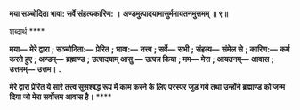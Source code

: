 **मया सञ्चोदिता भावा: सर्वे संहत्यकारिण: ।** **अण्डमुत्पादयामासुर्ममायतनमुत्तमम् ॥ ९॥** 

शब्दार्थ **** 

**मया—** **मेरे द्वारा** **; सञ्चोदिता:—** **प्रेरित** **; भावा:—** **तत्त्व** **; सर्वे—** **सभी** **; संहत्य—** **संमेल से** **; कारिण:—** **कर्म करते हुए** **; अण्डम्—** **ब्रह्माण्ड** **; उत्पादयाम् आसु:—** **उत्पन्न किया** **; मम—** **मेरा** **; आयतनम्—** **आवास** **; उत्तमम्—** **उत्तम।** **.** 

**मेरे द्वारा प्रेरित ये सारे तत्त्व सुसश्बद्ध रूप में काम करने के लिए परस्पर जुड़ गये तथा** **उन्होंने ब्रह्माण्ड को जन्म दिया जो मेरा सर्वोत्तम आवास है।** **** 